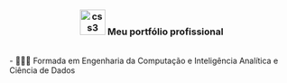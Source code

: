 <div align="center">
<h3><img src="https://i.pinimg.com/originals/e7/26/c7/e726c74ac081eed50feee1433d12c998.gif" alt="css3" width="45"> Meu portfólio profissional
</div>

</br>
<div>
- 👷🏻‍♀️ Formada em Engenharia da Computação e Inteligência Analítica e Ciência de Dados
</div>
</br>
